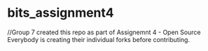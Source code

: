 # bits_assignment4

//Group 7 created this repo as part of Assignemnt 4 - Open Source 
Everybody is creating their individual forks before contributing. 
